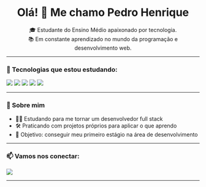 <h1 align="center">Olá! 👋 Me chamo Pedro Henrique</h1>

<p align="center">
🎓 Estudante do Ensino Médio apaixonado por tecnologia.<br>
📚 Em constante aprendizado no mundo da programação e desenvolvimento web.
</p>

---

### 🚀 Tecnologias que estou estudando:

<p align="left">
  <img src="https://img.shields.io/badge/HTML5-E34F26?style=for-the-badge&logo=html5&logoColor=white" />
  <img src="https://img.shields.io/badge/CSS3-1572B6?style=for-the-badge&logo=css3&logoColor=white" />
  <img src="https://img.shields.io/badge/JavaScript-F7DF1E?style=for-the-badge&logo=javascript&logoColor=black" />
  <img src="https://img.shields.io/badge/PHP-777BB4?style=for-the-badge&logo=php&logoColor=white" />
  <img src="https://img.shields.io/badge/Laravel-FF2D20?style=for-the-badge&logo=laravel&logoColor=white" />
</p>

---

### 🧠 Sobre mim

- 👨‍💻 Estudando para me tornar um desenvolvedor full stack  
- 🛠️ Praticando com projetos próprios para aplicar o que aprendo  
- 🎯 Objetivo: conseguir meu primeiro estágio na área de desenvolvimento  

---

### 📫 Vamos nos conectar:

<p align="left">
  <a href="mailto:phvg0403@gmail.com">
    <img src="https://img.shields.io/badge/Gmail-D14836?style=for-the-badge&logo=gmail&logoColor=white" />
  </a>
</p>

---

